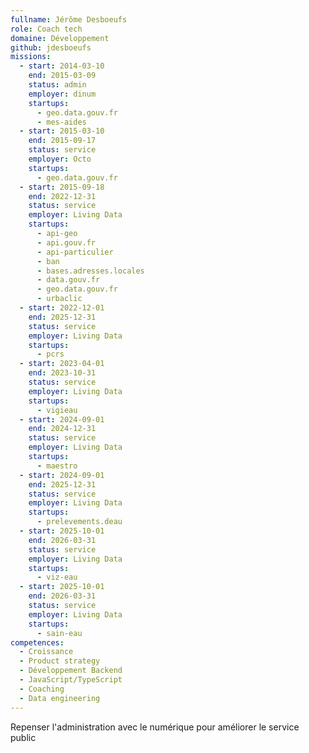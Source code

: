 ```yaml
---
fullname: Jérôme Desboeufs
role: Coach tech
domaine: Développement
github: jdesboeufs
missions:
  - start: 2014-03-10
    end: 2015-03-09
    status: admin
    employer: dinum
    startups:
      - geo.data.gouv.fr
      - mes-aides
  - start: 2015-03-10
    end: 2015-09-17
    status: service
    employer: Octo
    startups:
      - geo.data.gouv.fr
  - start: 2015-09-18
    end: 2022-12-31
    status: service
    employer: Living Data
    startups:
      - api-geo
      - api.gouv.fr
      - api-particulier
      - ban
      - bases.adresses.locales
      - data.gouv.fr
      - geo.data.gouv.fr
      - urbaclic
  - start: 2022-12-01
    end: 2025-12-31
    status: service
    employer: Living Data
    startups:
      - pcrs
  - start: 2023-04-01
    end: 2023-10-31
    status: service
    employer: Living Data
    startups:
      - vigieau
  - start: 2024-09-01
    end: 2024-12-31
    status: service
    employer: Living Data
    startups:
      - maestro
  - start: 2024-09-01
    end: 2025-12-31
    status: service
    employer: Living Data
    startups:
      - prelevements.deau
  - start: 2025-10-01
    end: 2026-03-31
    status: service
    employer: Living Data
    startups:
      - viz-eau
  - start: 2025-10-01
    end: 2026-03-31
    status: service
    employer: Living Data
    startups:
      - sain-eau
competences:
  - Croissance
  - Product strategy
  - Développement Backend
  - JavaScript/TypeScript
  - Coaching
  - Data engineering
---
```

Repenser l'administration avec le numérique pour améliorer le service public
